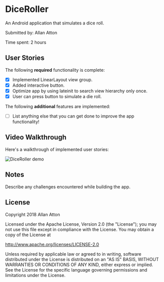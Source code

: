 # DiceRoller

An Android application that simulates a dice roll.

Submitted by: Allan Atton

Time spent: 2 hours

## User Stories

The following **required** functionality is complete:

* [X] Implemented LinearLayout view group.
* [X] Added interactive button.
* [X] Optimize app by using lateinit to search view hierarchy only once.
* [X] User can press button to simulate a die roll.

The following **additional** features are implemented:

* [ ] List anything else that you can get done to improve the app functionality!

## Video Walkthrough 

Here's a walkthrough of implemented user stories:

<img src='dice_roller_demo.gif' title='DiceRoller animated demo' alt='DiceRoller demo' />

## Notes

Describe any challenges encountered while building the app.

## License

Copyright 2018 Allan Atton

Licensed under the Apache License, Version 2.0 (the "License");
you may not use this file except in compliance with the License.
You may obtain a copy of the License at

http://www.apache.org/licenses/LICENSE-2.0

Unless required by applicable law or agreed to in writing, software
distributed under the License is distributed on an "AS IS" BASIS,
WITHOUT WARRANTIES OR CONDITIONS OF ANY KIND, either express or implied.
See the License for the specific language governing permissions and
limitations under the License.
